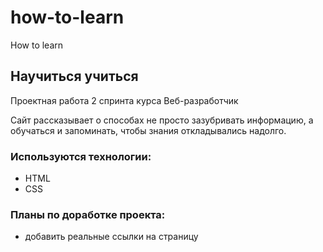 # how-to-learn
How to learn  

## Научиться учиться ##  

Проектная работа 2 спринта курса Веб-разработчик  

Сайт рассказывает о способах не просто зазубривать информацию, а обучаться и запоминать, чтобы знания откладывались надолго.  

### Используются технологии: ###
* HTML
* CSS  

### Планы по доработке проекта: ###
* добавить реальные ссылки на страницу
